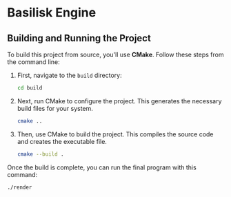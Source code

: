 # Basilisk Engine

## Building and Running the Project

To build this project from source, you'll use **CMake**. Follow these steps from the command line:

1.  First, navigate to the `build` directory:
    ```bash
    cd build
    ```
2.  Next, run CMake to configure the project. This generates the necessary build files for your system.
    ```bash
    cmake ..
    ```
3.  Then, use CMake to build the project. This compiles the source code and creates the executable file.
    ```bash
    cmake --build .
    ```

Once the build is complete, you can run the final program with this command:

```bash
./render
```